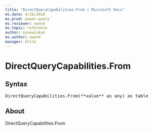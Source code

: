 ```yaml
---
title: "DirectQueryCapabilities.From | Microsoft Docs"
ms.date: 4/16/2018
ms.prod: power-query
ms.reviewer: owend
ms.topic: reference
author: minewiskan
ms.author: owend
manager: kfile
---
```

# DirectQueryCapabilities.From
## Syntax

<pre>
DirectQueryCapabilities.From(**value** as any) as table
</pre>

## About
DirectQueryCapabilities.From


